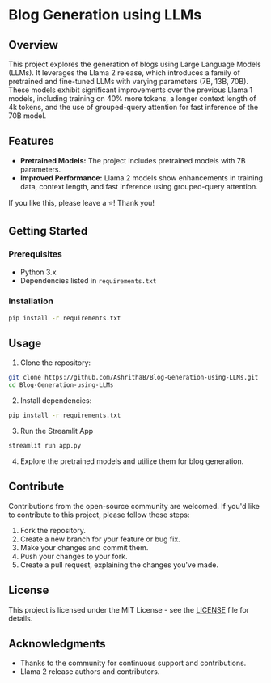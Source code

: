 # Blog Generation using LLMs

## Overview

This project explores the generation of blogs using Large Language Models (LLMs). It leverages the Llama 2 release, which introduces a family of pretrained and fine-tuned LLMs with varying parameters (7B, 13B, 70B). These models exhibit significant improvements over the previous Llama 1 models, including training on 40% more tokens, a longer context length of 4k tokens, and the use of grouped-query attention for fast inference of the 70B model.

## Features

- **Pretrained Models:** The project includes pretrained models with 7B parameters.
- **Improved Performance:** Llama 2 models show enhancements in training data, context length, and fast inference using grouped-query attention.

If you like this, please leave a ⭐! Thank you!

## Getting Started

### Prerequisites

- Python 3.x
- Dependencies listed in `requirements.txt`

### Installation

```bash
pip install -r requirements.txt
```

## Usage

1. Clone the repository:

```bash
git clone https://github.com/AshrithaB/Blog-Generation-using-LLMs.git
cd Blog-Generation-using-LLMs
```

2. Install dependencies:

```bash
pip install -r requirements.txt
```

3. Run the Streamlit App

```bash
streamlit run app.py
```

4. Explore the pretrained models and utilize them for blog generation.

## Contribute

Contributions from the open-source community are welcomed. If you'd like to contribute to this project, please follow these steps:

1. Fork the repository.
2. Create a new branch for your feature or bug fix.
3. Make your changes and commit them.
4. Push your changes to your fork.
5. Create a pull request, explaining the changes you've made.

## License

This project is licensed under the MIT License - see the [LICENSE](LICENSE) file for details.

## Acknowledgments

- Thanks to the community for continuous support and contributions.
- Llama 2 release authors and contributors.